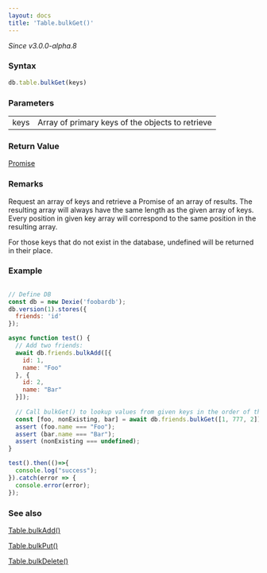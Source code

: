 ```yaml
---
layout: docs
title: 'Table.bulkGet()'
---
```


*Since v3.0.0-alpha.8*

### Syntax

```javascript
db.table.bulkGet(keys)
```

### Parameters

<table>
<tr><td>keys</td><td>Array of primary keys of the objects to retrieve</td></tr>
</table>

### Return Value

[Promise](/docs/Promise/Promise)

### Remarks

Request an array of keys and retrieve a Promise of an array of results. The resulting array will always have the same length as the given array of keys. Every position in given key array will correspond to the same position in the resulting array.

For those keys that do not exist in the database, undefined will be returned in their place.

### Example

```javascript

// Define DB
const db = new Dexie('foobardb');
db.version(1).stores({
  friends: 'id'
});

async function test() {
  // Add two friends:
  await db.friends.bulkAdd([{
    id: 1,
    name: "Foo"
  }, {
    id: 2,
    name: "Bar"
  }]);
  
  // Call bulkGet() to lookup values from given keys in the order of the requested array:
  const [foo, nonExisting, bar] = await db.friends.bulkGet([1, 777, 2]);
  assert (foo.name === "Foo");
  assert (bar.name === "Bar");
  assert (nonExisting === undefined);
}

test().then(()=>{
  console.log("success");
}).catch(error => {
  console.error(error);
});
```

### See also

[Table.bulkAdd()](/docs/Table/Table.bulkAdd())

[Table.bulkPut()](/docs/Table/Table.bulkPut())

[Table.bulkDelete()](/docs/Table/Table.bulkDelete())
